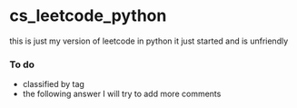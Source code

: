 # cs_leetcode_python
this is just my version of leetcode in python
it just started and is unfriendly

### To do

- classified by tag
- the following answer I will try to add more comments
